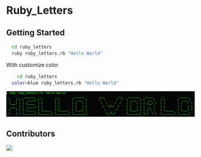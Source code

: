 # Ruby_Letters

## Getting Started
```bash
  cd ruby_letters
  ruby ruby_letters.rb "Hello World"
```
With customize color

```bash
	cd ruby_letters
  color=blue ruby_letters.rb "Hello World"
```
![](./demo.png)

## Contributors

[![](https://contributors-img.firebaseapp.com/image?repo=dereknguyen269/ruby_letters)](https://github.com/dereknguyen269/ruby_letters/graphs/contributors)
